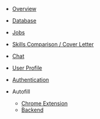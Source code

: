 <!-- docs/_sidebar.md -->
- [Overview](/)
- [Database](backend/database.md)
- [Jobs](backend/routes/jobs_routes.md)
- [Skills Comparison / Cover Letter](backend/routes/letter_generator_routes.md)
- [Chat](backend/routes/chatbot_routes.md)
- [User Profile](backend/routes/user_profiles_routes.md)
- [Authentication](authentication.md)  

- Autofill
  - [Chrome Extension](complete_autofill.md)
  - [Backend](backend/routes/autofill_routes.md)

